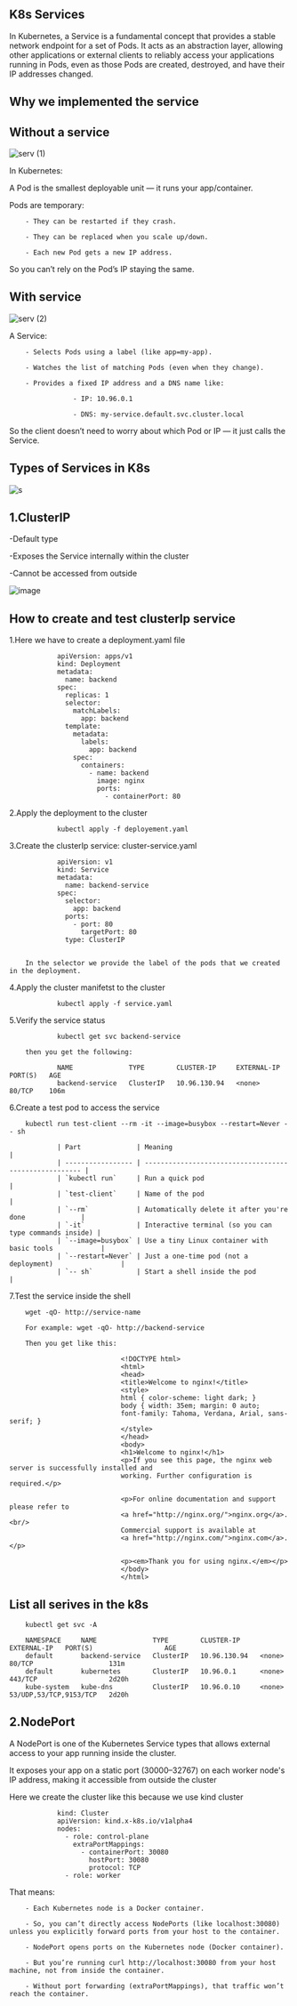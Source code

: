 K8s Services
---------------------
In Kubernetes, a Service is a fundamental concept that provides a stable network endpoint for a set of Pods. It acts as an abstraction layer, allowing other applications or external clients to reliably access your applications running in Pods, even as those Pods are created, destroyed, and have their IP addresses changed.

Why we implemented the service
--------------------------------
Without a service
----------------

![serv (1)](https://github.com/user-attachments/assets/27931270-862e-43d4-8350-573cc6a17cc4)


In Kubernetes:

A Pod is the smallest deployable unit — it runs your app/container.

Pods are temporary:

        - They can be restarted if they crash.
        
        - They can be replaced when you scale up/down.
        
        - Each new Pod gets a new IP address.
        
So you can’t rely on the Pod’s IP staying the same.

With service
-----------------

![serv (2)](https://github.com/user-attachments/assets/9f8cf78f-c106-473a-90fb-d0ac734a6e97)

A Service:

        - Selects Pods using a label (like app=my-app).
        
        - Watches the list of matching Pods (even when they change).
        
        - Provides a fixed IP address and a DNS name like:

                    - IP: 10.96.0.1
                    
                    - DNS: my-service.default.svc.cluster.local

So the client doesn’t need to worry about which Pod or IP — it just calls the Service.

Types of Services in K8s
-------------------------

![s](https://github.com/user-attachments/assets/7883e9c1-de80-4e09-b080-331869dd376c)



1.ClusterIP
----------------

-Default type

-Exposes the Service internally within the cluster

-Cannot be accessed from outside

![image](https://github.com/user-attachments/assets/5857fffe-2ce3-465a-998e-7ab8ed66e170)

How to create and test clusterIp service
---------------------------------------------

1.Here we have to create a deployment.yaml file 

                apiVersion: apps/v1
                kind: Deployment
                metadata:
                  name: backend
                spec:
                  replicas: 1
                  selector:
                    matchLabels:
                      app: backend
                  template:
                    metadata:
                      labels:
                        app: backend
                    spec:
                      containers:
                        - name: backend
                          image: nginx
                          ports:
                            - containerPort: 80

2.Apply the deployment to the cluster

                kubectl apply -f deployement.yaml

3.Create the clusterIp service: cluster-service.yaml

                apiVersion: v1
                kind: Service
                metadata:
                  name: backend-service
                spec:
                  selector:
                    app: backend
                  ports:
                    - port: 80
                      targetPort: 80
                  type: ClusterIP

        
        In the selector we provide the label of the pods that we created in the deployment.
        

4.Apply the cluster manifetst to the cluster

                kubectl apply -f service.yaml

5.Verify the service status

                kubectl get svc backend-service

        then you get the following:

                NAME              TYPE        CLUSTER-IP     EXTERNAL-IP   PORT(S)   AGE
                backend-service   ClusterIP   10.96.130.94   <none>        80/TCP    106m


6.Create a test pod to access the service

        
        kubectl run test-client --rm -it --image=busybox --restart=Never -- sh

                | Part              | Meaning                                                |
                | ----------------- | ------------------------------------------------------ |
                | `kubectl run`     | Run a quick pod                                        |
                | `test-client`     | Name of the pod                                        |
                | `--rm`            | Automatically delete it after you're done              |
                | `-it`             | Interactive terminal (so you can type commands inside) |
                | `--image=busybox` | Use a tiny Linux container with basic tools            |
                | `--restart=Never` | Just a one-time pod (not a deployment)                 |
                | `-- sh`           | Start a shell inside the pod                           |



7.Test the service inside the shell

        wget -qO- http://service-name 

        For example: wget -qO- http://backend-service

        Then you get like this:

                                <!DOCTYPE html>
                                <html>
                                <head>
                                <title>Welcome to nginx!</title>
                                <style>
                                html { color-scheme: light dark; }
                                body { width: 35em; margin: 0 auto;
                                font-family: Tahoma, Verdana, Arial, sans-serif; }
                                </style>
                                </head>
                                <body>
                                <h1>Welcome to nginx!</h1>
                                <p>If you see this page, the nginx web server is successfully installed and
                                working. Further configuration is required.</p>
                                
                                <p>For online documentation and support please refer to
                                <a href="http://nginx.org/">nginx.org</a>.<br/>
                                Commercial support is available at
                                <a href="http://nginx.com/">nginx.com</a>.</p>
                                
                                <p><em>Thank you for using nginx.</em></p>
                                </body>
                                </html>



List all serives in the k8s
---------------------------
        kubectl get svc -A

        NAMESPACE     NAME              TYPE        CLUSTER-IP     EXTERNAL-IP   PORT(S)                  AGE
        default       backend-service   ClusterIP   10.96.130.94   <none>        80/TCP                   131m
        default       kubernetes        ClusterIP   10.96.0.1      <none>        443/TCP                  2d20h
        kube-system   kube-dns          ClusterIP   10.96.0.10     <none>        53/UDP,53/TCP,9153/TCP   2d20h


2.NodePort
----------------------
A NodePort is one of the Kubernetes Service types that allows external access to your app running inside the cluster.

It exposes your app on a static port (30000–32767) on each worker node's IP address, making it accessible from outside the cluster

Here we create the cluster like this because we use kind cluster

                kind: Cluster
                apiVersion: kind.x-k8s.io/v1alpha4
                nodes:
                  - role: control-plane
                    extraPortMappings:
                      - containerPort: 30080
                        hostPort: 30080
                        protocol: TCP
                  - role: worker

That means:

        - Each Kubernetes node is a Docker container.
        
        - So, you can’t directly access NodePorts (like localhost:30080) unless you explicitly forward ports from your host to the container.
       
        - NodePort opens ports on the Kubernetes node (Docker container).

        - But you’re running curl http://localhost:30080 from your host machine, not from inside the container.
        
        - Without port forwarding (extraPortMappings), that traffic won’t reach the container.











